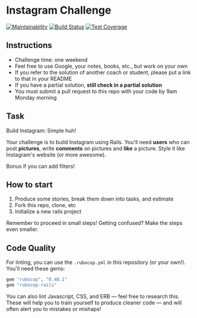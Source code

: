 Instagram Challenge
===================
[![Maintainability](https://api.codeclimate.com/v1/badges/65035458a1e5ace90e7e/maintainability)](https://codeclimate.com/github/Kharouk/instagram-challenge/maintainability)
[![Build Status](https://travis-ci.org/Kharouk/instagram-challenge.svg?branch=master)](https://travis-ci.org/Kharouk/instagram-challenge)
[![Test Coverage](https://api.codeclimate.com/v1/badges/65035458a1e5ace90e7e/test_coverage)](https://codeclimate.com/github/Kharouk/instagram-challenge/test_coverage)

## Instructions

* Challenge time: one weekend
* Feel free to use Google, your notes, books, etc., but work on your own
* If you refer to the solution of another coach or student, please put a link to that in your README
* If you have a partial solution, **still check in a partial solution**
* You must submit a pull request to this repo with your code by 9am Monday morning

## Task

Build Instagram: Simple huh!

Your challenge is to build Instagram using Rails. You'll need **users** who can post **pictures**, write **comments** on pictures and **like** a picture. Style it like Instagram's website (or more awesome).

Bonus if you can add filters!

## How to start

1. Produce some stories, break them down into tasks, and estimate
2. Fork this repo, clone, etc
3. Initialize a new rails project

Remember to proceed in small steps! Getting confused? Make the steps even smaller.

## Code Quality

For linting, you can use the `.rubocop.yml` in this repository (or your own!).
You'll need these gems:

```ruby
gem "rubocop", "0.48.1"
gem "rubocop-rails"
```

You can also lint Javascript, CSS, and ERB — feel free to research this. These
will help you to train yourself to produce cleaner code — and will often alert
you to mistakes or mishaps!
